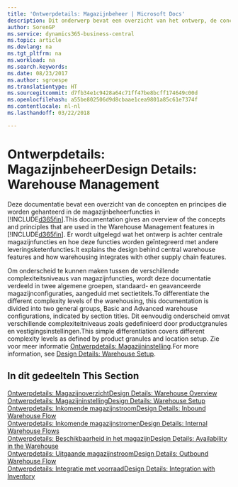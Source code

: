 ```yaml
---
title: 'Ontwerpdetails: Magazijnbeheer | Microsoft Docs'
description: Dit onderwerp bevat een overzicht van het ontwerp, de concepten en principes achter de magazijnbeheerfuncties in Business Central.
author: SorenGP
ms.service: dynamics365-business-central
ms.topic: article
ms.devlang: na
ms.tgt_pltfrm: na
ms.workload: na
ms.search.keywords: 
ms.date: 08/23/2017
ms.author: sgroespe
ms.translationtype: HT
ms.sourcegitcommit: d7fb34e1c9428a64c71ff47be8bcff174649c00d
ms.openlocfilehash: a55be802506d9d8cbaae1cea9801a85c61e7374f
ms.contentlocale: nl-nl
ms.lasthandoff: 03/22/2018

---
```

# <a name="design-details-warehouse-management"></a><span data-ttu-id="2a0b9-103">Ontwerpdetails: Magazijnbeheer</span><span class="sxs-lookup"><span data-stu-id="2a0b9-103">Design Details: Warehouse Management</span></span>
<span data-ttu-id="2a0b9-104">Deze documentatie bevat een overzicht van de concepten en principes die worden gehanteerd in de magazijnbeheerfuncties in [!INCLUDE[d365fin](includes/d365fin_md.md)].</span><span class="sxs-lookup"><span data-stu-id="2a0b9-104">This documentation gives an overview of the concepts and principles that are used in the Warehouse Management features in [!INCLUDE[d365fin](includes/d365fin_md.md)].</span></span> <span data-ttu-id="2a0b9-105">Er wordt uitgelegd wat het ontwerp is achter centrale magazijnfuncties en hoe deze functies worden geïntegreerd met andere leveringsketenfuncties.</span><span class="sxs-lookup"><span data-stu-id="2a0b9-105">It explains the design behind central warehouse features and how warehousing integrates with other supply chain features.</span></span>  

<span data-ttu-id="2a0b9-106">Om onderscheid te kunnen maken tussen de verschillende complexiteitsniveaus van magazijnfuncties, wordt deze documentatie verdeeld in twee algemene groepen, standaard- en geavanceerde magazijnconfiguraties, aangeduid met sectietitels.</span><span class="sxs-lookup"><span data-stu-id="2a0b9-106">To differentiate the different complexity levels of the warehousing, this documentation is divided into two general groups, Basic and Advanced warehouse configurations, indicated by section titles.</span></span> <span data-ttu-id="2a0b9-107">Dit eenvoudig onderscheid omvat verschillende complexiteitniveaus zoals gedefinieerd door productgranules en vestigingsinstellingen.</span><span class="sxs-lookup"><span data-stu-id="2a0b9-107">This simple differentiation covers different complexity levels as defined by product granules and location setup.</span></span> <span data-ttu-id="2a0b9-108">Zie voor meer informatie [Ontwerpdetails: Magazijninstelling](design-details-warehouse-setup.md).</span><span class="sxs-lookup"><span data-stu-id="2a0b9-108">For more information, see [Design Details: Warehouse Setup](design-details-warehouse-setup.md).</span></span>  

## <a name="in-this-section"></a><span data-ttu-id="2a0b9-109">In dit gedeelte</span><span class="sxs-lookup"><span data-stu-id="2a0b9-109">In This Section</span></span>  
[<span data-ttu-id="2a0b9-110">Ontwerpdetails: Magazijnoverzicht</span><span class="sxs-lookup"><span data-stu-id="2a0b9-110">Design Details: Warehouse Overview</span></span>](design-details-warehouse-overview.md)  
[<span data-ttu-id="2a0b9-111">Ontwerpdetails: Magazijninstelling</span><span class="sxs-lookup"><span data-stu-id="2a0b9-111">Design Details: Warehouse Setup</span></span>](design-details-warehouse-setup.md)  
[<span data-ttu-id="2a0b9-112">Ontwerpdetails: Inkomende magazijnstroom</span><span class="sxs-lookup"><span data-stu-id="2a0b9-112">Design Details: Inbound Warehouse Flow</span></span>](design-details-inbound-warehouse-flow.md)  
[<span data-ttu-id="2a0b9-113">Ontwerpdetails: Inkomende magazijnstromen</span><span class="sxs-lookup"><span data-stu-id="2a0b9-113">Design Details: Internal Warehouse Flows</span></span>](design-details-internal-warehouse-flows.md)  
[<span data-ttu-id="2a0b9-114">Ontwerpdetails: Beschikbaarheid in het magazijn</span><span class="sxs-lookup"><span data-stu-id="2a0b9-114">Design Details: Availability in the Warehouse</span></span>](design-details-availability-in-the-warehouse.md)  
[<span data-ttu-id="2a0b9-115">Ontwerpdetails: Uitgaande magazijnstroom</span><span class="sxs-lookup"><span data-stu-id="2a0b9-115">Design Details: Outbound Warehouse Flow</span></span>](design-details-outbound-warehouse-flow.md)  
[<span data-ttu-id="2a0b9-116">Ontwerpdetails: Integratie met voorraad</span><span class="sxs-lookup"><span data-stu-id="2a0b9-116">Design Details: Integration with Inventory</span></span>](design-details-integration-with-inventory.md)

